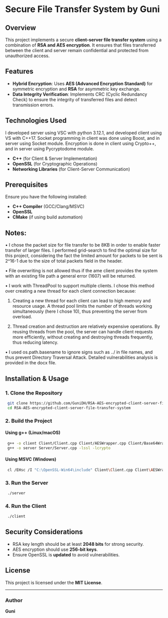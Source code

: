 # Secure File Transfer System by Guni #

## Overview

This project implements a secure **client-server file transfer system** using a combination of **RSA and AES encryption**. It ensures that files transferred between the client and server remain confidential and protected from unauthorized access.

## Features

- **Hybrid Encryption**: Uses **AES (Advanced Encryption Standard)** for symmetric encryption and **RSA** for asymmetric key exchange.
- **Data Integrity Verification**: Implements CRC (Cyclic Redundancy Check) to ensure the integrity of transferred files and detect transmission errors.

## Technologies Used

I developed server using VSC with python 3.12.1, and developed client using VS with C++17. Socket programming in client was done using Boost, and in server using Socket module. Encryption is done in client using Crypto++, and in server using Pycryptodome module.
- **C++** (for Client & Server Implementation)
- **OpenSSL** (for Cryptographic Operations)
- **Networking Libraries** (for Client-Server Communication)

## Prerequisites

Ensure you have the following installed:

- **C++ Compiler** (GCC/Clang/MSVC)
- **OpenSSL**
- **CMake** (if using build automation)

## Notes:
• I chose the packet size for file transfer to be 8KB in order to enable faster transfer of larger files. I performed grid-search to find the optimal size for this project,
considering the fact the limited amount for packets to be sent is 2^16-1 due to the size of total packets field in the header.

• File overwriting is not allowed thus if the ame client
provides the system with an existing file path a general error (1607) will be returned.

• I work with ThreadPool to support multiple clients.
I chose this method over creating a new thread for each client connection because:

1. Creating a new thread for each client can lead to high memory and resource usage.
 A thread pool limits the number of threads working simultaneously (here I chose 10), thus preventing the server from overload.

2. Thread creation and destruction are relatively expensive operations. By reusing threads from the pool, the server can
 handle client requests more efficiently, without creating and destroying threads frequently, thus reducing latency. 

• I used os.path.basename to ignore signs such as ../ in file names,
and thus prevent Directory Traversal Attack.
Detailed vulnerabilities analysis is provided in the docx file.

## Installation & Usage

### 1. Clone the Repository

```sh
 git clone https://github.com/GuniDH/RSA-AES-encrypted-client-server-file-transfer-system.git
 cd RSA-AES-encrypted-client-server-file-transfer-system
```

### 2. Build the Project

#### Using g++ (Linux/macOS)

```sh
 g++ -o client Client/Client.cpp Client/AESWrapper.cpp Client/Base64Wrapper.cpp -lssl -lcrypto
 g++ -o server Server/Server.cpp -lssl -lcrypto
```

#### Using MSVC (Windows)

```sh
 cl /EHsc /I "C:\OpenSSL-Win64\include" Client\Client.cpp Client\AESWrapper.cpp Client\Base64Wrapper.cpp /link /LIBPATH:"C:\OpenSSL-Win64\lib" libssl.lib libcrypto.lib
```

### 3. Run the Server

```sh
 ./server
```

### 4. Run the Client

```sh
 ./client
```

## Security Considerations

- RSA key length should be at least **2048 bits** for strong security.
- AES encryption should use **256-bit keys**.
- Ensure OpenSSL is **updated** to avoid vulnerabilities.

## License

This project is licensed under the **MIT License**.

---

### Author

**Guni**
